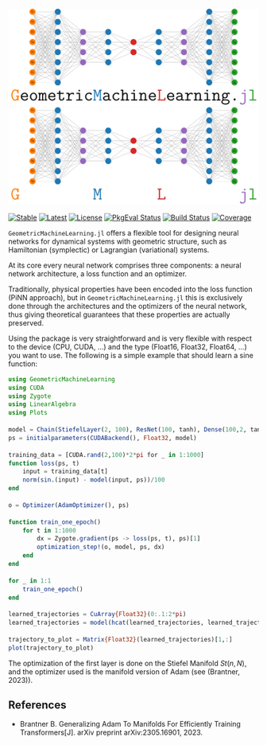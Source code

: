 <p align="center">
    <img width="700px" src="logo.png#gh-light-mode-only"/>
    <img width="700px" src="logo_dark.png#gh-dark-mode-only"/>
</p>

[![Stable](https://img.shields.io/badge/docs-stable-blue.svg)](https://juliagni.github.io/GeometricMachineLearning.jl/stable)
[![Latest](https://img.shields.io/badge/docs-latest-blue.svg)](https://juliagni.github.io/GeometricMachineLearning.jl/latest)
[![License](https://img.shields.io/badge/license-MIT-blue.svg)](LICENSE.md)
[![PkgEval Status](https://juliaci.github.io/NanosoldierReports/pkgeval_badges/G/GeometricMachineLearning.svg)](https://juliaci.github.io/NanosoldierReports/pkgeval_badges/G/GeometricMachineLearning.html)
[![Build Status](https://github.com/JuliaGNI/GeometricMachineLearning.jl/actions/workflows/CI.yml/badge.svg?branch=main)](https://github.com/JuliaGNI/GeometricMachineLearning.jl/actions/workflows/CI.yml?query=branch%3Amain)
[![Coverage](https://codecov.io/gh/JuliaGNI/GeometricMachineLearning.jl/branch/main/graph/badge.svg?token=CFT76RROW2)](https://codecov.io/gh/JuliaGNI/GeometricMachineLearning.jl)

`GeometricMachineLearning.jl` offers a flexible tool for designing neural networks for dynamical systems with geometric structure, such as Hamiltonian (symplectic) or Lagrangian (variational) systems.

At its core every neural network comprises three components: a neural network architecture, a loss function and an optimizer. 

Traditionally, physical properties have been encoded into the loss function (PiNN approach), but in `GeometricMachineLearning.jl` this is exclusively done through the architectures and the optimizers of the neural network, thus giving theoretical guarantees that these properties are actually preserved.

Using the package is very straightforward and is very flexible with respect to the device (CPU, CUDA, ...) and the type (Float16, Float32, Float64, ...) you want to use. The following is a simple example that should learn a sine function:
```julia
using GeometricMachineLearning
using CUDA
using Zygote
using LinearAlgebra
using Plots

model = Chain(StiefelLayer(2, 100), ResNet(100, tanh), Dense(100,2, tanh))
ps = initialparameters(CUDABackend(), Float32, model)

training_data = [CUDA.rand(2,100)*2*pi for _ in 1:1000]
function loss(ps, t)
    input = training_data[t]
    norm(sin.(input) - model(input, ps))/100
end

o = Optimizer(AdamOptimizer(), ps)

function train_one_epoch()
    for t in 1:1000
        dx = Zygote.gradient(ps -> loss(ps, t), ps)[1]
        optimization_step!(o, model, ps, dx)
    end
end

for _ in 1:1
    train_one_epoch()
end

learned_trajectories = CuArray{Float32}(0:.1:2*pi)
learned_trajectories = model(hcat(learned_trajectories, learned_trajectories)', ps)

trajectory_to_plot = Matrix{Float32}(learned_trajectories)[1,:]
plot(trajectory_to_plot)
```
The optimization of the first layer is done on the Stiefel Manifold $St(n, N)$, and the optimizer used is the manifold version of Adam (see (Brantner, 2023)).

## References
- Brantner B. Generalizing Adam To Manifolds For Efficiently Training Transformers[J]. arXiv preprint arXiv:2305.16901, 2023.